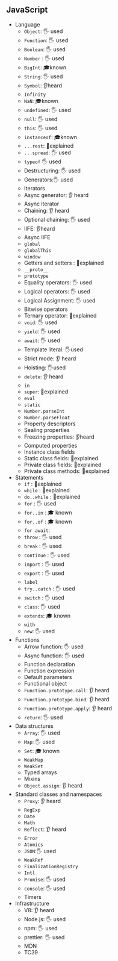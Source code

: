## JavaScript

- Language
  - `Object`: 🖐️ used
  - `Function`: 🖐️ used
  - `Boolean`: 🖐️ used
  - `Number` : 🖐️ used
  - `BigInt`: 🎓known
  - `String`: 🖐️ used
  - `Symbol`: 👂heard
  - `Infinity`
  - `NaN`: 🎓known
  - `undefined`: 🖐️ used
  - `null`: 🖐️ used
  - `this`: 🖐️ used
  - `instanceof`: 🎓known
  - `...rest`: 🙋explained
  - `...spread`: 🖐️ used
  - `typeof` 🖐️ used
  - Destructuring: 🖐️ used
  - Generators:🖐️ used
  - Iterators
  - Async generator: 👂 heard
  - Async iterator
  - Chaining: 👂 heard
  - Optional chaining: 🖐️ used
  - IIFE: 👂heard
  - Async IIFE
  - `global`
  - `globalThis`
  - `window`
  - Getters and setters : 🙋explained
  - `__proto__`
  - `prototype`
  - Equality operators: 🖐️ used
  - Logical operators: 🖐️ used
  - Logical Assignment: 🖐️ used
  - Bitwise operators
  - Ternary operator: 🙋explained
  - `void`: 🖐️ used
  - `yield`: 🖐️ used
  - `await`: 🖐️ used
  - Template literal: 🖐️used
  - Strict mode: 👂 heard
  - Hoisting: 🖐️used
  - `delete`: 👂 heard
  - `in`
  - `super`: 🙋explained
  - `eval`
  - `static`
  - `Number.parseInt`
  - `Number.parseFloat`
  - Property descriptors
  - Sealing properties
  - Freezing properties: 👂heard
  - Computed properties
  - Instance class fields
  - Static class fields: 🙋explained
  - Private class fields: 🙋explained
  - Private class methods: 🙋explained
- Statements
  - `if` : 🙋explained
  - `while` : 🙋explained
  - `do..while` : 🙋explained
  - `for` : 🖐️ used
  - `for..in` : 🎓 known
  - `for..of` : 🎓 known
  - `for await`:
  - `throw` : 🖐️ used
  - `break` : 🖐️ used
  - `continue` : 🖐️ used
  - `import` : 🖐️ used
  - `export` : 🖐️ used
  - `label`
  - `try..catch` : 🖐️ used
  - `switch` : 🖐️ used
  - `class`: 🖐️ used
  - `extends`: 🎓 known
  - `with`
  - `new`: 🖐️ used
- Functions
  - Arrow function: 🖐️ used
  - Async function: 🖐️ used
  - Function declaration
  - Function expression
  - Default parameters
  - Functional object
  - `Function.prototype.call`: 👂 heard
  - `Function.prototype.bind`: 👂 heard
  - `Function.prototype.apply`: 👂 heard
  - `return`: 🖐️ used
- Data structures
  - `Array`: 🖐️ used
  - `Map`: 🖐️ used
  - `Set`: 🎓 known
  - `WeakMap`
  - `WeakSet`
  - Typed arrays
  - Mixins
  - `Object.assign`: 👂 heard
- Standard classes and namespaces
  - `Proxy`: 👂 heard
  - `RegExp`
  - `Date`
  - `Math`
  - `Reflect`: 👂 heard
  - `Error`
  - `Atomics`
  - `JSON`:🖐️ used
  - `WeakRef`
  - `FinalizationRegistry`
  - `Intl`
  - `Promise`: 🖐️ used
  - `console`: 🖐️ used
  - Timers
- Infrastructure
  - V8: 👂 heard
  - Node.js: 🖐️ used
  - npm: 🖐️ used
  - prettier: 🖐️ used
  - MDN
  - TC39
